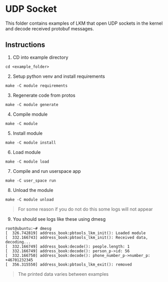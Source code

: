 # UDP Socket

This folder contains examples of LKM that open UDP sockets in the kernel and decode received protobuf messages.

## Instructions
1. CD into example directory
```shell
cd <example_folder>
```
2. Setup python venv and install requirements
```shell
make -C module requirements
```
3. Regenerate code from protos
```shell
make -C module generate
```
4. Compile module
```shell
make -C module
```
5. Install module
```shell
make -C module install
```
6. Load module
```shell
make -C module load
```
7. Compile and run userspace app
```shell
make -C user_space run
```
8. Unload the module
```shell
make -C module unload
```
> For some reason if you do not do this some logs will not appear

9. You should see logs like these using dmesg
```shell
root@ubuntu:~# dmesg
[  326.742819] address_book:pbtools_lkm_init(): Loaded module
[  332.166743] address_book:pbtools_lkm_init(): Received data, decoding...
[  332.166749] address_book:decode(): people.length: 1
[  332.166749] address_book:decode(): person_p->id: 56
[  332.166750] address_book:decode(): phone_number_p->number_p: +46701232345
[  356.315550] address_book:pbtools_lkm_exit(): removed
```
> The printed data varies between examples

